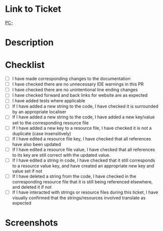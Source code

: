 ﻿# Link to Ticket

[PC-](https://beisdigital.atlassian.net/browse/PC-)

# Description



# Checklist

- [ ] I have made corresponding changes to the documentation
- [ ] I have checked there are no unnecessary IDE warnings in this PR
- [ ] I have checked there are no unintentional line ending changes
- [ ] I have checked forward and back links for website are as expected
- [ ] I have added tests where applicable
- [ ] If I have added a new string to the code, I have checked it is surrounded by an appropriate localiser
- [ ] If I have added a new string to the code, I have added a new key/value set to the corresponding resource file
- [ ] If I have added a new key to a resource file, I have checked it is not a duplicate (case insensitively)
- [ ] If I have edited a resource file key, I have checked that all references have also been updated
- [ ] If I have edited a resource file value, I have checked that all references to its key are still correct with the updated value.
- [ ] If I have edited a string in code, I have checked that it still corresponds to a resource value key, and have created an appropriate new key and value set if not
- [ ] If I have deleted a string from the code, I have checked in the corresponding resource file that it is still being referenced elsewhere, and deleted it if not
- [ ] If I have interacted with strings or resource files during this ticket, I have visually confirmed that the strings/resources involved translate as expected
 
# Screenshots
